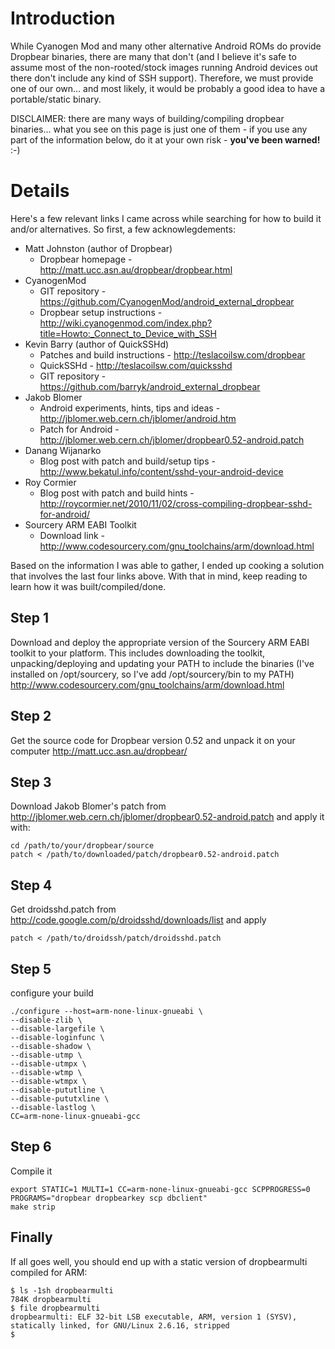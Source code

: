 # Introduction #

While Cyanogen Mod and many other alternative Android ROMs do provide Dropbear binaries, there are many that don't (and I believe it's safe to assume most of the non-rooted/stock images running Android devices out there don't include any kind of SSH support). Therefore, we must provide one of our own... and most likely, it would be probably a good idea to have a portable/static binary.

DISCLAIMER: there are many ways of building/compiling dropbear binaries... what you see on this page is just one of them - if you use any part of the information below, do it at your own risk - **you've been warned!** :-)

# Details #

Here's a few relevant links I came across while searching for how to build it and/or alternatives. So first, a few acknowlegdements:

  * Matt Johnston (author of Dropbear)
    * Dropbear homepage - http://matt.ucc.asn.au/dropbear/dropbear.html
  * CyanogenMod
    * GIT repository - https://github.com/CyanogenMod/android_external_dropbear
    * Dropbear setup instructions - http://wiki.cyanogenmod.com/index.php?title=Howto:_Connect_to_Device_with_SSH
  * Kevin Barry (author of QuickSSHd)
    * Patches and build instructions - http://teslacoilsw.com/dropbear
    * QuickSSHd - http://teslacoilsw.com/quicksshd
    * GIT repository - https://github.com/barryk/android_external_dropbear
  * Jakob Blomer
    * Android experiments, hints, tips and ideas - http://jblomer.web.cern.ch/jblomer/android.htm
    * Patch for Android - http://jblomer.web.cern.ch/jblomer/dropbear0.52-android.patch
  * Danang Wijanarko
    * Blog post with patch and build/setup tips - http://www.bekatul.info/content/sshd-your-android-device
  * Roy Cormier
    * Blog post with patch and build hints - http://roycormier.net/2010/11/02/cross-compiling-dropbear-sshd-for-android/
  * Sourcery ARM EABI Toolkit
    * Download link - http://www.codesourcery.com/gnu_toolchains/arm/download.html

Based on the information I was able to gather, I ended up cooking a solution that involves the last four links above. With that in mind, keep reading to learn how it was built/compiled/done.


## Step 1 ##
Download and deploy the appropriate version of the Sourcery ARM EABI toolkit to your platform. This includes downloading the toolkit, unpacking/deploying and updating your PATH to include the binaries (I've installed on /opt/sourcery, so I've add /opt/sourcery/bin to my PATH)
http://www.codesourcery.com/gnu_toolchains/arm/download.html


## Step 2 ##
Get the source code for Dropbear version 0.52 and unpack it on your computer
http://matt.ucc.asn.au/dropbear/

## Step 3 ##
Download Jakob Blomer's patch from http://jblomer.web.cern.ch/jblomer/dropbear0.52-android.patch and apply it with:
```
cd /path/to/your/dropbear/source
patch < /path/to/downloaded/patch/dropbear0.52-android.patch 
```

## Step 4 ##
Get droidsshd.patch from http://code.google.com/p/droidsshd/downloads/list and apply
```
patch < /path/to/droidssh/patch/droidsshd.patch
```

## Step 5 ##
configure your build
```
./configure --host=arm-none-linux-gnueabi \
--disable-zlib \
--disable-largefile \
--disable-loginfunc \
--disable-shadow \
--disable-utmp \
--disable-utmpx \
--disable-wtmp \
--disable-wtmpx \
--disable-pututline \
--disable-pututxline \
--disable-lastlog \
CC=arm-none-linux-gnueabi-gcc
```
## Step 6 ##
Compile it

```
export STATIC=1 MULTI=1 CC=arm-none-linux-gnueabi-gcc SCPPROGRESS=0 PROGRAMS="dropbear dropbearkey scp dbclient"
make strip
```

## Finally ##

If all goes well, you should end up with a static version of dropbearmulti compiled for ARM:
```
$ ls -1sh dropbearmulti
784K dropbearmulti
$ file dropbearmulti 
dropbearmulti: ELF 32-bit LSB executable, ARM, version 1 (SYSV), statically linked, for GNU/Linux 2.6.16, stripped
$
```